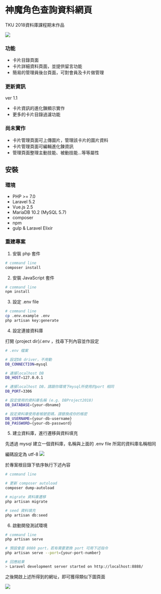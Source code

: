 # 神魔角色查詢資料網頁

TKU 2018資料庫課程期末作品

![](https://i.imgur.com/7a80QsB.jpg)

### 功能

* 卡片目錄頁面
* 卡片詳細資料頁面，並提供留言功能
* 簡易的管理員後台頁面，可對會員及卡片做管理

### 更新資訊
ver 1.1
* 卡片資訊的進化鍊顯示實作
* 更多的卡片目錄過濾功能

### 尚未實作
* 卡片管理頁面可上傳圖片，管理該卡片的圖片資料
* 卡片管理頁面可編輯進化鍊資訊
* 管理頁面整理主動技能、被動技能...等等屬性

## 安裝
### 環境
* PHP >= 7.0
* Laravel 5.2
* Vue.js 2.5
* MariaDB 10.2 (MySQL 5.7)
* composer
* npm
* gulp & Laravel Elixir

### 重建專案

1. 安裝 php 套件
```bash
# command line
composer install
```

2. 安裝 JavaScript 套件
```bash
# command line
npm install
```

3. 設定 .env file
```bash
# command line
cp .env.example .env
php artisan key:generate
```

4. 設定連接資料庫

打開 {project dir}/.env ，找尋下列內容並作設定
```bash
# .env 檔案

# 設定DB driver，不用動
DB_CONNECTION=mysql

# 連接localhost DB
DB_HOST=127.0.0.1

# 連接localhost DB，請跟你環境下mysql所使用的port 相同
DB_PORT=3306

# 設定使用的資料庫名稱 (e.g. DBProject2018)
DB_DATABASE={your-dbname}

# 設定資料庫使用者帳號密碼，請替換成你的帳密
DB_USERNAME={your-db-username}
DB_PASSWORD={your-db-password}
```

5. 建立資料庫，進行遷移與資料填充

先透過 mysql 建立一個資料庫，名稱與上面的 .env file 所寫的資料庫名稱相同

編碼設定為 utf-8
![](https://i.imgur.com/8oDveb1.png)

於專案根目錄下依序執行下述內容
```bash
# command line

# 更新 composer autoload
composer dump-autoload

# migrate 資料庫遷移
php artisan migrate

# seed 資料填充
php artisan db:seed
```

6. 啟動開發測試環境
```bash
# command line
php artisan serve

# 預設會是 8080 port，若有需要更換 port 可用下述指令
php artisan serve --port={your-port-number}

# 回應結果
> Laravel development server started on http://localhost:8888/
```

之後開啟上述所得到的網址，即可獲得類似下圖頁面

![](https://i.imgur.com/RAqByUv.png)
